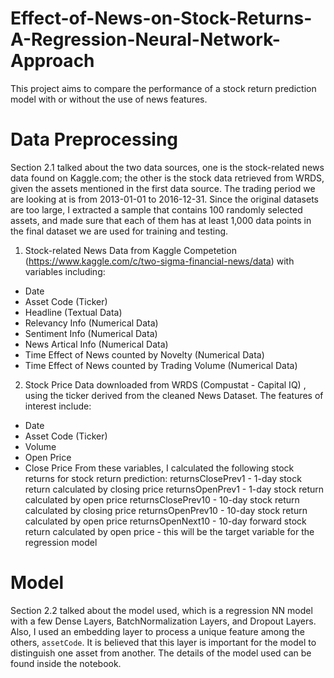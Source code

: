 # Effect-of-News-on-Stock-Returns-A-Regression-Neural-Network-Approach

This project aims to compare the performance of a stock return prediction model with or without the use of news features.

# Data Preprocessing
Section 2.1 talked about the two data sources, one is the stock-related news data found on Kaggle.com; the other is the stock data retrieved from WRDS, given the assets mentioned in the first data source. The trading period we are looking at is from 2013-01-01 to 2016-12-31. Since the original datasets are too large, I extracted a sample that contains 100 randomly selected assets, and made sure that each of them has at least 1,000 data points in the final dataset we are used for training and testing.

1. Stock-related News Data from Kaggle Competetion (https://www.kaggle.com/c/two-sigma-financial-news/data) with variables including:
- Date
- Asset Code (Ticker)
- Headline (Textual Data)
- Relevancy Info (Numerical Data)
- Sentiment Info (Numerical Data)
- News Artical Info (Numerical Data)
- Time Effect of News counted by Novelty (Numerical Data)
- Time Effect of News counted by Trading Volume (Numerical Data)

2. Stock Price Data downloaded from WRDS (Compustat - Capital IQ) , using the ticker derived from the cleaned News Dataset. The features of interest include:
- Date
- Asset Code (Ticker)
- Volume
- Open Price
- Close Price
From these variables, I calculated the following stock returns for stock return prediction:
returnsClosePrev1 - 1-day stock return calculated by closing price
returnsOpenPrev1 - 1-day stock return calculated by open price
returnsClosePrev10 - 10-day stock return calculated by closing price
returnsOpenPrev10 - 10-day stock return calculated by open price
returnsOpenNext10 - 10-day forward stock return calculated by open price - this will be the target variable for the regression model

# Model
Section 2.2 talked about the model used, which is a regression NN model with a few Dense Layers, BatchNormalization Layers, and Dropout Layers. Also, I used an embedding layer to process a unique feature among the others, `assetCode`. It is believed that this layer is important for the model to distinguish one asset from another. The details of the model used can be found inside the notebook.

